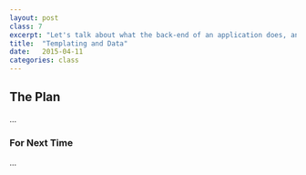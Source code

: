 ```yaml
---
layout: post
class: 7
excerpt: "Let's talk about what the back-end of an application does, and how we as designers can account for it. Introduce the concept of templating, and integrate it into your projects."
title:  "Templating and Data"
date:   2015-04-11
categories: class
---
```


## The Plan

...

### For Next Time

...